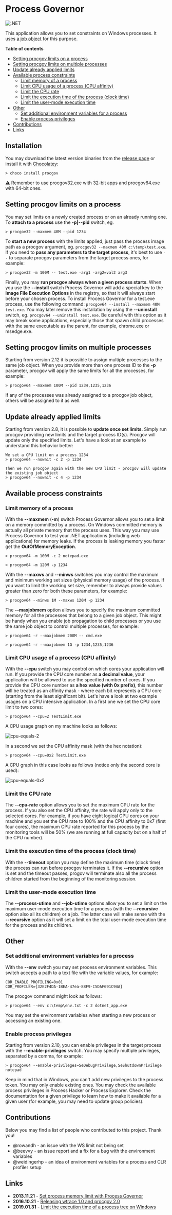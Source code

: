 
# Process Governor

![.NET](https://github.com/lowleveldesign/process-governor/workflows/build/badge.svg)

This application allows you to set constraints on Windows processes. It uses [a job object](https://msdn.microsoft.com/en-us/library/windows/desktop/ms684161(v=vs.85).aspx) for this purpose. 

**Table of contents**

- [Setting procgov limits on a process](#setting-procgov-limits-on-a-process)
- [Setting procgov limits on multiple processes](#setting-procgov-limits-on-multiple-processes)
- [Update already applied limits](#update-already-applied-limits)
- [Available process constraints](#available-process-constraints)
  - [Limit memory of a process](#limit-memory-of-a-process)
  - [Limit CPU usage of a process (CPU affinity)](#limit-cpu-usage-of-a-process-cpu-affinity)
  - [Limit the CPU rate](#limit-the-cpu-rate)
  - [Limit the execution time of the process (clock time)](#limit-the-execution-time-of-the-process-clock-time)
  - [Limit the user-mode execution time](#limit-the-user-mode-execution-time)
- [Other](#other)
  - [Set additional environment variables for a process](#set-additional-environment-variables-for-a-process)
  - [Enable process privileges](#enable-process-privileges)
- [Contributions](#contributions)
- [Links](#links)

## Installation

You may download the latest version binaries from the [release page](https://github.com/lowleveldesign/process-governor/releases) or install it with [Chocolatey](https://chocolatey.org/):

```
> choco install procgov
```

:warning: Remember to use procgov32.exe with 32-bit apps and procgov64.exe with 64-bit ones.

## Setting procgov limits on a process

You may set limits on a newly created process or on an already running one. To **attach to a process** use the **-p|--pid** switch, eg.

```
> procgov32 --maxmem 40M --pid 1234
```

To **start a new process** with the limits applied, just pass the process image path as a procgov argument, eg. `procgov32 --maxmem 40M c:\temp\test.exe`. If you need to **pass any parameters to the target process**, it's best to use `--` to separate procgov parameters from the target process ones, for example:

```
> procgov32 -m 100M -- test.exe -arg1 -arg2=val2 arg3
````

Finally, you may **run procgov always when a given process starts**. When you use the **--install** switch Process Governor will add a special key to the **Image File Execution Options** in the registry, so that it will always start before your chosen process. To install Process Governor for a test.exe process, use the following command: `procgov64 --install --maxmem 40M test.exe`. You may later remove this installation by using the **--uninstall** switch, eg. `procgov64 --uninstall test.exe`. Be careful with this option as it may break some applications, especially those that spawn child processes with the same executable as the parent, for example, chrome.exe or msedge.exe.

## Setting procgov limits on multiple processes

Starting from version 2.12 it is possible to assign multiple processes to the same job object. When you provide more than one process ID to the **-p** parameter, procgov will apply the same limits for all the processes, for example:

```
> procgov64 --maxmem 100M --pid 1234,1235,1236
```

If any of the processes was already assigned to a procgov job object, others will be assigned to it as well.

## Update already applied limits

Starting from version 2.8, it is possible to **update once set limits**. Simply run procgov providing new limits and the target process ID(s). Procgov will update only the specified limits. Let's have a look at an example to understand this behavior better:

```
We set a CPU limit on a process 1234
> procgov64 --nowait -c 2 -p 1234

Then we run procgov again with the new CPU limit - procgov will update the existing job object
> procgov64 --nowait -c 4 -p 1234
```

## Available process constraints

### Limit memory of a process

With the **--maxmem** (**-m**) switch Process Governor allows you to set a limit on a memory committed by a process. On Windows committed memory is actually all private memory that the process uses. This way you may use Process Governor to test your .NET applications (including web applications) for memory leaks. If the process is leaking memory you faster get the **OutOfMemoryException**.

```
> procgov64 -m 100M -c 2 notepad.exe

> procgov64 -m 120M -p 1234
```

With the **--maxws** and **--minws** switches you may control the maximum and minimum working set sizes (physical memory usage) of the process. If you want to limit the working set size, remember to always provide values greater than zero for both these parameters, for example:

```
> procgov64 --minws 1M --maxws 120M -p 1234
```

The **--maxjobmem** option allows you to specify the maximum committed memory for all the processes that belong to a given job object. This might be handy when you enable job propagation to child processes or you use the same job object to control multiple processes, for example:

```
> procgov64 -r --maxjobmem 200M -- cmd.exe

> procgov64 -r --maxjobmem 1G -p 1234,1235,1236
```

### Limit CPU usage of a process (CPU affinity)

With the **--cpu** switch you may control on which cores your application will run. If you provide the CPU core number as **a decimal value**, your application will be allowed to use the specified number of cores. If you provide the CPU core number as **a hex value (with 0x prefix)**, this number will be treated as an affinity mask - where each bit represents a CPU core (starting from the least significant bit). Let's have a look at two example usages on a CPU intensive application.  In a first one we set the CPU core limit to two cores:

```
> procgov64 --cpu=2 TestLimit.exe
```

A CPU usage graph on my machine looks as follows:

![cpu-equals-2](https://raw.githubusercontent.com/lowleveldesign/process-governor/master/docs/cpuaffinity-equals-2.png)

In a second we set the CPU affinity mask (with the hex notation):

```
> procgov64 --cpu=0x2 TestLimit.exe
```

A CPU graph in this case looks as follows (notice only the second core is used):

![cpu-equals-0x2](https://raw.githubusercontent.com/lowleveldesign/process-governor/master/docs/cpuaffinity-equals-0x2.png)

### Limit the CPU rate

The **--cpu-rate** option allows you to set the maximum CPU rate for the process. If you also set the CPU affinity, the rate will apply only to the selected cores. For example, if you have eight logical CPU cores on your machine and you set the CPU rate to 100% and the CPU affinity to 0x7 (first four cores), the maximum CPU rate reported for this process by the monitoring tools will be 50% (we are running at full capacity but on a half of the CPU number).

### Limit the execution time of the process (clock time)

With the **--timeout** option you may define the maximum time (clock time) the process can run before procgov terminates it. If the **--recursive** option is set and the timeout passes, progov will terminate also all the process children started from the beginning of the monitoring session.

### Limit the user-mode execution time

The **--process-utime** and **--job-utime** options allow you to set a limit on the maximum user-mode execution time for a process (with the **--recursive** option also all its children) or a job. The latter case will make sense with the **--recursive** option as it will set a limit on the total user-mode execution time for the process and its children.

## Other 

### Set additional environment variables for a process

With the **--env** switch you may set process environment variables. This switch accepts a path to a text file with the variable values, for example:

```
COR_ENABLE_PROFILING=0x01
COR_PROFILER={32E2F4DA-1BEA-47ea-88F9-C5DAF691C94A}
```

The procgov command might look as follows:

```
> procgov64 --env c:\temp\env.txt -c 2 dotnet_app.exe
```

You may set the environment variables when starting a new process or accessing an existing one.

### Enable process privileges

Starting from version 2.10, you can enable privileges in the target process with the **--enable-privileges** switch. You may specify multiple privileges, separated by a comma, for example:

```
> procgov64 --enable-privileges=SeDebugPrivilege,SeShutdownPrivilege notepad
```

Keep in mind that in Windows, you can't add new privileges to the process token. You may only enable existing ones. You may check the available process privileges in Process Hacker or Process Explorer. Check the documentation for a given privilege to learn how to make it available for a given user (for example, you may need to update group policies).

## Contributions

Below you may find a list of people who contributed to this project. Thank you!

- @rowandh - an issue with the WS limit not being set
- @beevvy - an issue report and a fix for a bug with the environment variables
- @weidingerhp - an idea of environment variables for a process and CLR profiler setup

## Links

- **2013.11.21** - [Set process memory limit with Process Governor](http://lowleveldesign.wordpress.com/2013/11/21/set-process-memory-limit-with-process-governor)
- **2016.10.21** - [Releasing wtrace 1.0 and procgov 2.0](https://lowleveldesign.wordpress.com/2016/10/21/releasing-wtrace-1-0-and-procgov-2-0/)
- **2019.01.31** - [Limit the execution time of a process tree on Windows](https://lowleveldesign.org/2019/01/31/limit-the-execution-time-of-a-process-tree-on-windows/)
